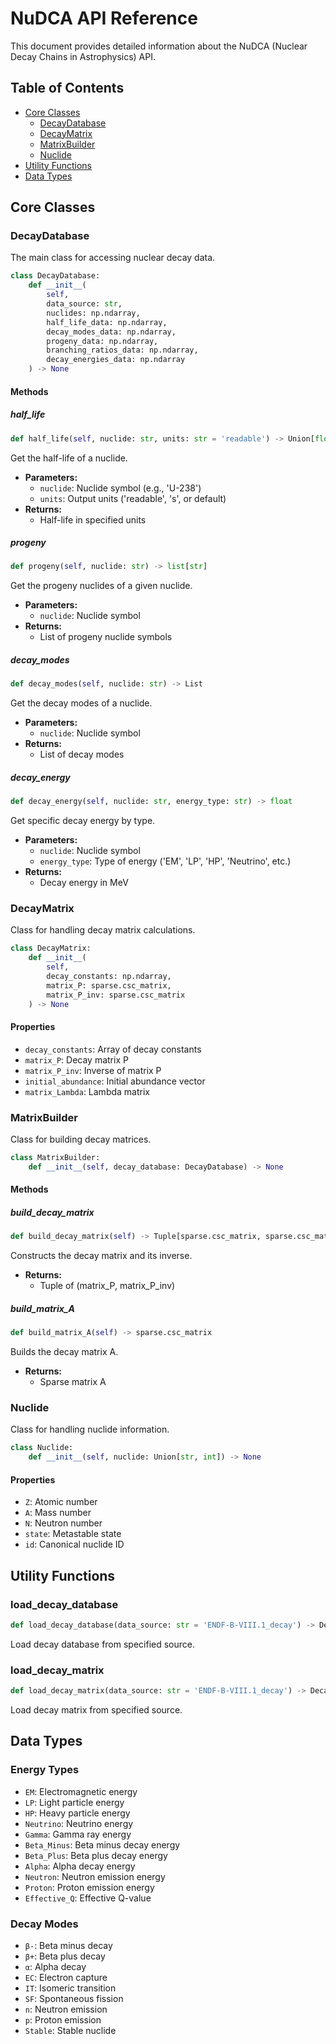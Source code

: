 # NuDCA API Reference

This document provides detailed information about the NuDCA (Nuclear Decay Chains in Astrophysics) API.

## Table of Contents

- [Core Classes](#core-classes)
  - [DecayDatabase](#decaydatabase)
  - [DecayMatrix](#decaymatrix)
  - [MatrixBuilder](#matrixbuilder)
  - [Nuclide](#nuclide)
- [Utility Functions](#utility-functions)
- [Data Types](#data-types)

## Core Classes

### DecayDatabase

The main class for accessing nuclear decay data.

```python
class DecayDatabase:
    def __init__(
        self,
        data_source: str,
        nuclides: np.ndarray,
        half_life_data: np.ndarray,
        decay_modes_data: np.ndarray,
        progeny_data: np.ndarray,
        branching_ratios_data: np.ndarray,
        decay_energies_data: np.ndarray
    ) -> None
```

#### Methods

##### half_life
```python
def half_life(self, nuclide: str, units: str = 'readable') -> Union[float, str]
```

Get the half-life of a nuclide.

- **Parameters:**
  - `nuclide`: Nuclide symbol (e.g., 'U-238')
  - `units`: Output units ('readable', 's', or default)
- **Returns:**
  - Half-life in specified units

##### progeny
```python
def progeny(self, nuclide: str) -> list[str]
```
Get the progeny nuclides of a given nuclide.

- **Parameters:**
  - `nuclide`: Nuclide symbol
- **Returns:**
  - List of progeny nuclide symbols

##### decay_modes
```python
def decay_modes(self, nuclide: str) -> List
```
Get the decay modes of a nuclide.

- **Parameters:**
  - `nuclide`: Nuclide symbol
- **Returns:**
  - List of decay modes

##### decay_energy
```python
def decay_energy(self, nuclide: str, energy_type: str) -> float
```
Get specific decay energy by type.

- **Parameters:**
  - `nuclide`: Nuclide symbol
  - `energy_type`: Type of energy ('EM', 'LP', 'HP', 'Neutrino', etc.)
- **Returns:**
  - Decay energy in MeV

### DecayMatrix

Class for handling decay matrix calculations.

```python
class DecayMatrix:
    def __init__(
        self,
        decay_constants: np.ndarray,
        matrix_P: sparse.csc_matrix,
        matrix_P_inv: sparse.csc_matrix
    ) -> None
```

#### Properties

- `decay_constants`: Array of decay constants
- `matrix_P`: Decay matrix P
- `matrix_P_inv`: Inverse of matrix P
- `initial_abundance`: Initial abundance vector
- `matrix_Lambda`: Lambda matrix

### MatrixBuilder

Class for building decay matrices.

```python
class MatrixBuilder:
    def __init__(self, decay_database: DecayDatabase) -> None
```

#### Methods

##### build_decay_matrix
```python
def build_decay_matrix(self) -> Tuple[sparse.csc_matrix, sparse.csc_matrix]
```
Constructs the decay matrix and its inverse.

- **Returns:**
  - Tuple of (matrix_P, matrix_P_inv)

##### build_matrix_A
```python
def build_matrix_A(self) -> sparse.csc_matrix
```
Builds the decay matrix A.

- **Returns:**
  - Sparse matrix A

### Nuclide

Class for handling nuclide information.

```python
class Nuclide:
    def __init__(self, nuclide: Union[str, int]) -> None
```

#### Properties

- `Z`: Atomic number
- `A`: Mass number
- `N`: Neutron number
- `state`: Metastable state
- `id`: Canonical nuclide ID

## Utility Functions

### load_decay_database
```python
def load_decay_database(data_source: str = 'ENDF-B-VIII.1_decay') -> DecayDatabase
```
Load decay database from specified source.

### load_decay_matrix
```python
def load_decay_matrix(data_source: str = 'ENDF-B-VIII.1_decay') -> DecayMatrix
```
Load decay matrix from specified source.

## Data Types

### Energy Types
- `EM`: Electromagnetic energy
- `LP`: Light particle energy
- `HP`: Heavy particle energy
- `Neutrino`: Neutrino energy
- `Gamma`: Gamma ray energy
- `Beta_Minus`: Beta minus decay energy
- `Beta_Plus`: Beta plus decay energy
- `Alpha`: Alpha decay energy
- `Neutron`: Neutron emission energy
- `Proton`: Proton emission energy
- `Effective_Q`: Effective Q-value

### Decay Modes
- `β-`: Beta minus decay
- `β+`: Beta plus decay
- `α`: Alpha decay
- `EC`: Electron capture
- `IT`: Isomeric transition
- `SF`: Spontaneous fission
- `n`: Neutron emission
- `p`: Proton emission
- `Stable`: Stable nuclide
